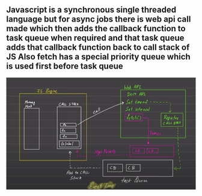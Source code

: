
## Javascript is a synchronous single threaded language but for async jobs there is web api call made which then adds the callback function to task queue when required and that task queue adds that callback function back to call stack of JS Also fetch has a special priority queue which is used first before task queue


![alt text](image.png)
